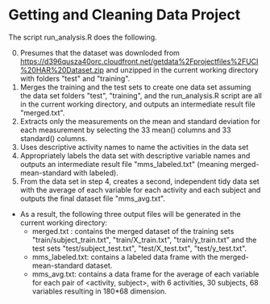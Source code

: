 # Getting and Cleaning Data Project

The script run_analysis.R does the following. 

0. Presumes that the dataset was downloded from https://d396qusza40orc.cloudfront.net/getdata%2Fprojectfiles%2FUCI%20HAR%20Dataset.zip and unzipped in the current working directory with folders "test" and "training".
1. Merges the training and the test sets to create one data set assuming the data set folders "test", "training", and the run_analysis.R script are all in the current working directory, and outputs an intermediate result file "merged.txt".
2. Extracts only the measurements on the mean and standard deviation for each measurement by selecting the 33 mean() columns and 33 standard() columns. 
3. Uses descriptive activity names to name the activities in the data set
4. Appropriately labels the data set with descriptive variable names and outputs an intermediate result file "mms_labeled.txt" (meaning merged-mean-standard with labeled). 
5. From the data set in step 4, creates a second, independent tidy data set with the average of each variable for each activity and each subject and outputs the final dataset file "mms_avg.txt".

* As a result, the following three output files will be generated in the current working directory:
  - merged.txt : contains the merged dataset of the training sets "train/subject_train.txt", "train/X_train.txt", "train/y_train.txt" and the test sets "test/subject_test.txt", "test/X_test.txt", "test/y_test.txt".
  - mms_labeled.txt: contains a labeled data frame with the merged-mean-standard dataset.
  - mms_avg.txt: contains a data frame for the average of each variable for each pair of <activity, subject>, with 6 activities, 30 subjects, 68 variables resulting in 180*68 dimension. 

